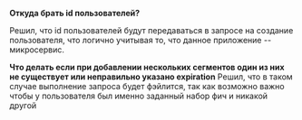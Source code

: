 **Откуда брать id пользователей?**

Решил, что id пользователей будут передаваться в запросе на создание пользователя, что логично учитывая то, что данное приложение -- микросервис.

**Что делать если при добавлении нескольких сегментов один из них не существует или неправильно указано expiration**
Решил, что в таком случае выполнение запроса будет фэйлится, так как возможно важно чтобы у пользователя был именно заданный набор фич и никакой другой

